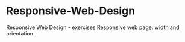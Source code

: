 # Responsive-Web-Design
Responsive Web Design - exercises
Responsive web page: width and orientation.
